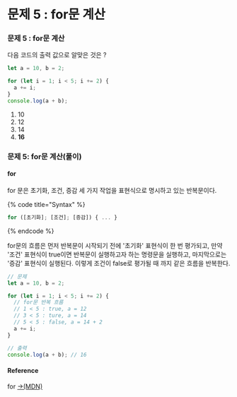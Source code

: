 # 문제 5 : for문 계산

### 문제 5 : for문 계산

다음 코드의 출력 값으로 알맞은 것은 ?

```javascript
let a = 10, b = 2;

for (let i = 1; i < 5; i += 2) {
  a += i;
}
console.log(a + b);
```

1. 10
2. 12
3. 14
4. **16**

### 문제 5:  for문 계산\(풀이\)

#### for

for 문은 초기화, 조건, 증감 세 가지 작업을 표현식으로 명시하고 있는 반복문이다. 

{% code title="Syntax" %}
```javascript
for ([초기화]; [조건]; [증감]) { ... }
```
{% endcode %}

for문의 흐름은 먼저 반복문이 시작되기 전에 '초기화' 표현식이 한 번 평가되고, 만약 '조건' 표현식이 true이면 반복문이 실행하고자 하는 명령문을 실행하고, 마지막으로는 '증감' 표현식이 실행된다. 이렇게 조건이 false로 평가될 때 까지 같은 흐름을 반복한다.

```javascript
// 문제
let a = 10, b = 2;

for (let i = 1; i < 5; i += 2) {
  // for문 반복 흐름
  // 1 < 5 : true, a = 12
  // 3 < 5 : ture, a = 14
  // 5 < 5 : false, a = 14 + 2
  a += i;
}

// 출력
console.log(a + b); // 16
```

#### Reference

for  [→\(MDN\)](https://developer.mozilla.org/ko/docs/Web/JavaScript/Reference/Statements/for)





